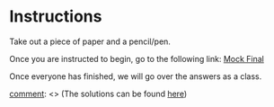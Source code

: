 # Instructions

Take out a piece of paper and a pencil/pen. 

Once you are instructed to begin, go to the following link:
[Mock Final](https://docs.google.com/document/d/1btoS3CokpMmFq68v_CnIqUx7BpF4irOvdC5xx1fimCs/edit?usp=sharing)

Once everyone has finished, we will go over the answers as a class.

[comment]: <> (The solutions can be found [here](https://docs.google.com/a/ucr.edu/document/d/1G0kflatAYWaBLzK_bPP8Q9iPdDtIKHDp4a6ZFKSLBXY/edit?usp=sharing))

[comment]: <> (**WARNING:** I have not checked the answer key since the last time this test was used. If you believe
you have come across an error in the answer key, please double, triple check your work and let me know. That being
said there shouldn't be any errors.)
